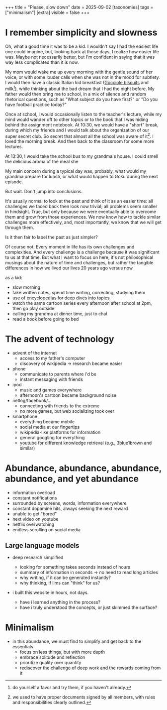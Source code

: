 +++
  title = "Please, slow down"
  date = 2025-09-02
  [taxonomies]
  tags = ["minimalism"]
  [extra]
  visible = false
+++

# I remember simplicity and slowness

Oh, what a good time it was to be a kid. I wouldn't say I had the easiest life one could imagine, but, looking back at those days, I realize how easier life was.
Maybe not necessarily better, but I'm confident in saying that it was way less complicated than it is now.

My mom would wake me up every morning with the gentle sound of her voice, or with some louder calls when she was not in the mood for subtlety.
I would then have a classic Italian kid breakfast ([Gocciole biscuits](https://www.gocciole.it) and milk[^1]), while thinking about the bad dream that I had the night before.
My father would then bring me to school, in a mix of silence and random rhetorical questions, such as "What subject do you have first?" or "Do you have football practice today?"

Once at school, I would occasionally listen to the teacher's lecture, while my mind would wander off to other topics or to the book that I was hiding behind the assignment notebook.
At 10:30, we would have a "short" break, during which my friends and I would talk about the organization of our super secret club. So secret that almost all the school was aware of it[^2].
I loved the morning break. And then back to the classroom for some more lectures.

At 13:30, I would take the school bus to my grandma's house. I could smell the delicious aroma of the meal she

My main concern during a typical day was, probably, what would my grandma prepare for lunch, or what would happen to Goku during the next episode.

But wait. Don't jump into conclusions.

It's usually normal to look at the past and think of it as an easier time: all challenges we faced back then look now trivial; all problems seem smaller in hindsight.
True, but only because we were eventually able to overcome them and grow from those experiences.
We now know how to tackle similar challenges more effectively, and, most importantly, we know that we will get through them.

Is it then fair to label the past as just simpler?

Of course not. Every moment in life has its own challenges and complexities. And every challenge is a challenge because it was significant to us at that time.
But what I want to focus on here, it's not philosophical musings about the nature of time and challenges, but rather the tangible differences in how we lived our lives 20 years ago versus now.

as a kid:

- slow morning
- take written notes, spend time writing, correcting, studying them
- use of encyclopedias for deep dives into topics
- watch the same cartoon series every afternoon after school at 2pm, then go play outside
- calling my grandma at dinner time, just to chat
- read a book before going to bed

# The advent of technology

- advent of the internet
  - access to my father's computer
  - discovery of wikipedia -> research became easier
- phone
  - communicate to parents where i'd be
  - instant messaging with friends
- ipod
  - music and games everywhere
  - afternoon's cartoon became background noise
- netlog/facebook/...
  - connecting with friends to the extreme
  - no more games, but web socializing took over
- smartphone
  - everything became mobile
  - social media at our fingertips
  - wikipedia-like platforms for information
  - general googling for everything
  - youtube for different knowledge retrieval (e.g., 3blue1brown and similar)


# Abundance, abundance, abundance, abundance, and yet abundance

- information overload
- constant notifications
- surrounded by screens, words, information everywhere
- constant dopamine hits, always seeking the next reward
- unable to get "bored"
- next video on youtube
- netflix overwatching
- endless scrolling on social media

## Large language models

- deep research simplified
  - looking for something takes seconds instead of hours
  - summary of information in seconds -> no need to read long articles
  - why writing, if it can be generated instantly?
  - why thinking, if llms can "think" for us?

- i built this website in hours, not days.
  - have i learned anything in the process?
  - have i truly understood the concepts, or just skimmed the surface?

# Minimalism

- in this abundance, we must find to simplify and get back to the essentials
  - focus on less things, but with more depth
  - embrace solitude and reflection
  - prioritize quality over quantity
  - rediscover the challenge of deep work and the rewards coming from it

[^1]: do yourself a favor and try them, if you haven't already.
[^2]: we used to have proper documents signed by all members, with rules and responsibilities clearly outlined.